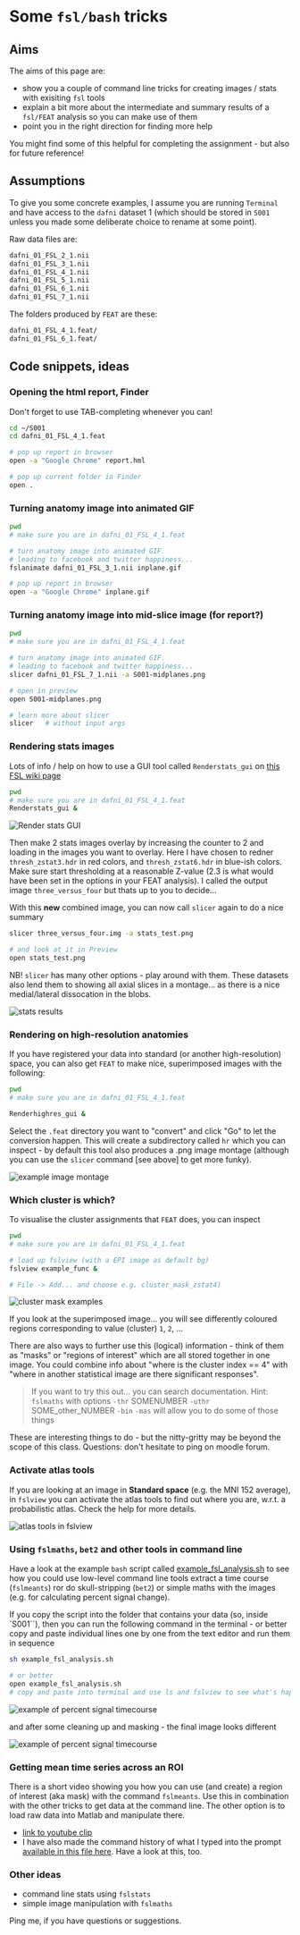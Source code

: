 # Some ``fsl/bash`` tricks

## Aims

The aims of this page are:

  - show you a couple of command line tricks for creating images / stats with exisiting ``fsl`` tools
  - explain a bit more about the intermediate and summary results of a ``fsl/FEAT`` analysis so you can make use of them
  - point you in the right direction for finding more help

You might find some of this helpful for completing the assignment - but also for future reference!

## Assumptions

To give you some concrete examples, I assume you are running ``Terminal`` and have access to the ``dafni`` dataset 1 (which should be stored in ``S001`` unless you made some deliberate choice to rename at some point).

Raw data files are:

```bash
dafni_01_FSL_2_1.nii
dafni_01_FSL_3_1.nii
dafni_01_FSL_4_1.nii
dafni_01_FSL_5_1.nii		
dafni_01_FSL_6_1.nii		
dafni_01_FSL_7_1.nii
```

The folders produced by ``FEAT`` are these:

```bash
dafni_01_FSL_4_1.feat/
dafni_01_FSL_6_1.feat/
```

## Code snippets, ideas

### Opening the html report, Finder

Don't forget to use TAB-completing whenever you can!

```bash
cd ~/S001
cd dafni_01_FSL_4_1.feat

# pop up report in browser
open -a "Google Chrome" report.hml

# pop up current folder in Finder
open .
```

### Turning anatomy image into animated GIF

```bash
pwd
# make sure you are in dafni_01_FSL_4_1.feat

# turn anatomy image into animated GIF.
# leading to facebook and twitter happiness...
fslanimate dafni_01_FSL_3_1.nii inplane.gif

# pop up report in browser
open -a "Google Chrome" inplane.gif
```

### Turning anatomy image into mid-slice image (for report?)

```bash
pwd
# make sure you are in dafni_01_FSL_4_1.feat

# turn anatomy image into animated GIF.
# leading to facebook and twitter happiness...
slicer dafni_01_FSL_7_1.nii -a S001-midplanes.png

# open in preview
open S001-midplanes.png

# learn more about slicer
slicer   # without input args
```

### Rendering stats images

Lots of info / help on how to use a GUI tool called ``Renderstats_gui`` on [this FSL wiki page](https://fsl.fmrib.ox.ac.uk/fsl/fslwiki/Miscvis?highlight=%28%5CbCategoryOther%5Cb%29)

```bash
pwd
# make sure you are in dafni_01_FSL_4_1.feat
Renderstats_gui &
```

![Render stats GUI](Renderstats_gui.png)

Then make 2 stats images overlay by increasing the counter to 2 and loading in the images you want to overlay. Here I have chosen to redner ``thresh_zstat3.hdr`` in red colors, and ``thresh_zstat6.hdr`` in blue-ish colors. Make sure start thresholding at a reasonable Z-value (2.3 is what would have been set in the options in your FEAT analysis). I called the output image ``three_versus_four`` but thats up to you to decide...

With this **new** combined image, you can now call ``slicer`` again to do a nice summary

```bash
slicer three_versus_four.img -a stats_test.png

# and look at it in Preview
open stats_test.png
```

NB! ``slicer`` has many other options - play around with them. These datasets also lend them to showing all axial slices in a montage... as there is a nice medial/lateral dissocation in the blobs.

![stats results](stats_test.png)

### Rendering on high-resolution anatomies

If you have registered your data into standard (or another high-resolution) space, you can also get ``FEAT`` to make nice, superimposed images with the following:

```bash
pwd
# make sure you are in dafni_01_FSL_4_1.feat

Renderhighres_gui &
```

Select the ``.feat`` directory you want to "convert" and click "Go" to let the conversion happen. This will create a subdirectory called ``hr`` which you can inspect - by default this tool also produces a .png image montage (although you can use the ``slicer`` command [see above] to get more funky).

![example image montage](rendered_thresh_zfstat1.png)


### Which cluster is which?

To visualise the cluster assignments that ``FEAT`` does, you can inspect

```bash
pwd
# make sure you are in dafni_01_FSL_4_1.feat

# load up fslview (with a EPI image as default bg)
fslview example_func &

# File -> Add... and choose e.g. cluster_mask_zstat4)
```

![cluster mask examples](cluster_mask_screenshot.png)

If you look at the superimposed image... you will see differently coloured regions corresponding to value (cluster) ``1``, ``2``, ...

There are also ways to further use this (logical) information - think of them as "masks" or "regions of interest" which are all stored together in one image. You could combine info about "where is the cluster index == 4" with "where in another statistical image are there significant responses".

>If you want to try this out... you can search documentation. Hint:
> ``fslmaths`` with options
>  ``-thr`` SOMENUMBER
>  ``-uthr`` SOME_other_NUMBER
>  ``-bin``
>  ``-mas``
> will allow you to do some of those things

These are interesting things to do - but the nitty-gritty may be beyond the scope of this class. Questions: don't hesitate to ping on moodle forum.

### Activate atlas tools

If you are looking at an image in **Standard space** (e.g. the MNI 152 average), in ``fslview`` you can activate the atlas tools to find out where you are, w.r.t. a probabilistic atlas. Check the help for more details.

![atlas tools in fslview](atlas_tools.png)

### Using ``fslmaths``, ``bet2`` and other tools in command line

Have a look at the example ``bash`` script called [example_fsl_analysis.sh](example_fsl_analysis.sh) to see how you could use low-level command line tools extract a time course (``fslmeants``) ror do skull-stripping (``bet2``) or simple maths with the images (e.g. for calculating percent signal change).

If you copy the script into the folder that contains your data (so, inside `S001``), then you can run the following command in the terminal - or better copy and paste individual lines one by one from the text editor and run them in sequence

```bash
sh example_fsl_analysis.sh

# or better
open example_fsl_analysis.sh
# copy and paste into terminal and use ls and fslview to see what's happening
```


![example of percent signal timecourse](noisy_around_skull.png)

and after some cleaning up and masking - the final image looks different

![example of percent signal timecourse](masked_skull.png)

### Getting mean time series across an ROI

There is a short video showing you how you can use (and create) a region of interest (aka mask) with the command ``fslmeants``. Use this in combination with the other tricks to get data at the command line. The other option is to load raw data into Matlab and manipulate there.

- [link to youtube clip](http://www.youtube.com/watch?v=wgNhsE1yM_E)
- I have also made the command history of what I typed into the prompt [available in this file here](command_history). Have a look at this, too.

### Other ideas

- command line stats using ``fslstats``
- simple image manipulation with ``fslmaths``

Ping me, if you have questions or suggestions.
